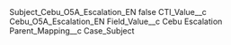 <?xml version="1.0" encoding="UTF-8"?>
<CustomMetadata xmlns="http://soap.sforce.com/2006/04/metadata" xmlns:xsi="http://www.w3.org/2001/XMLSchema-instance" xmlns:xsd="http://www.w3.org/2001/XMLSchema">
    <label>Subject_Cebu_O5A_Escalation_EN</label>
    <protected>false</protected>
    <values>
        <field>CTI_Value__c</field>
        <value xsi:type="xsd:string">Cebu_O5A_Escalation_EN</value>
    </values>
    <values>
        <field>Field_Value__c</field>
        <value xsi:type="xsd:string">Cebu Escalation</value>
    </values>
    <values>
        <field>Parent_Mapping__c</field>
        <value xsi:type="xsd:string">Case_Subject</value>
    </values>
</CustomMetadata>

